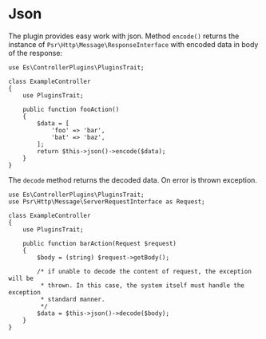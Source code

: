 Json
====

The plugin provides easy work with json.
Method `encode()` returns the instance of `Psr\Http\Message\ResponseInterface`
with encoded data in body of the response:
```
use Es\ControllerPlugins\PluginsTrait;

class ExampleController
{
    use PluginsTrait;

    public function fooAction()
    {
        $data = [
            'foo' => 'bar',
            'bat' => 'baz',
        ];
        return $this->json()->encode($data);
    }
}
```

The `decode` method returns the decoded data. On error is thrown exception.
```
use Es\ControllerPlugins\PluginsTrait;
use Psr\Http\Message\ServerRequestInterface as Request;

class ExampleController
{
    use PluginsTrait;

    public function barAction(Request $request)
    {
        $body = (string) $request->getBody();

        /* if unable to decode the content of request, the exception will be 
         * thrown. In this case, the system itself must handle the exception 
         * standard manner.
         */
        $data = $this->json()->decode($body);
    }
}
```
